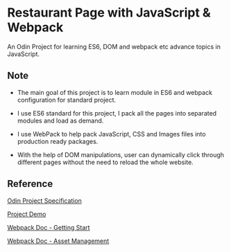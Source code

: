 # Restaurant Page with JavaScript & Webpack

An Odin Project for learning ES6, DOM and webpack etc advance topics in JavaScript.


## Note

* The main goal of this project is to learn module in ES6 and webpack configuration for standard project.

* I use ES6 standard for this project, I pack all the pages into separated modules and load as demand.

* I use WebPack to help pack JavaScript, CSS and Images files into production ready packages.

* With the help of DOM manipulations, user can dynamically click through different pages without the need to reload the whole website.


## Reference

[Odin Project Specification](https://www.theodinproject.com/courses/javascript/lessons/restaurant-page)

[Project Demo](https://kelvin8773.github.io/odin-restaurant-page/)

[Webpack Doc - Getting Start](https://webpack.js.org/guides/getting-started/)

[Webpack Doc - Asset Management](https://webpack.js.org/guides/asset-management/)

